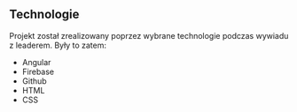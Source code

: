 ## Technologie
Projekt został zrealizowany poprzez wybrane technologie podczas wywiadu z leaderem. Były to zatem: 
- Angular
- Firebase
- Github 
- HTML
- CSS